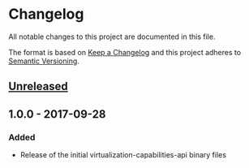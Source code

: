 # Changelog
All notable changes to this project are documented in this file.
 
The format is based on [Keep a Changelog](http://keepachangelog.com/)
and this project adheres to [Semantic Versioning](http://semver.org/).
 
## [Unreleased]

## 1.0.0 - 2017-09-28
### Added
 - Release of the initial virtualization-capabilities-api binary files

[Unreleased]: https://github.com/dellemc-symphony/virtualization-capabilities-api/compare/1.0.0...HEAD
